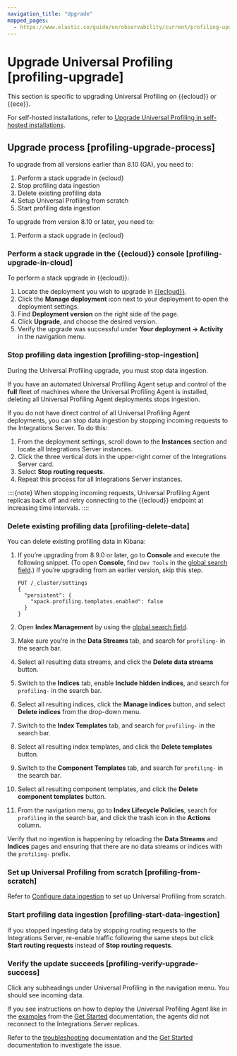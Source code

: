```yaml
---
navigation_title: "Upgrade"
mapped_pages:
  - https://www.elastic.co/guide/en/observability/current/profiling-upgrade.html
---
```




# Upgrade Universal Profiling [profiling-upgrade]


This section is specific to upgrading Universal Profiling on {{ecloud}} or {{ece}}.

For self-hosted installations, refer to [Upgrade Universal Profiling in self-hosted installations](operate-universal-profiling-backend.md#profiling-self-managed-upgrade).


## Upgrade process [profiling-upgrade-process]

To upgrade from all versions earlier than 8.10 (GA), you need to:

1. Perform a stack upgrade in {ecloud}
2. Stop profiling data ingestion
3. Delete existing profiling data
4. Setup Universal Profiling from scratch
5. Start profiling data ingestion

To upgrade from version 8.10 or later, you need to:

1. Perform a stack upgrade in {ecloud}


### Perform a stack upgrade in the {{ecloud}} console [profiling-upgrade-in-cloud]

To perform a stack upgrade in {{ecloud}}:

1. Locate the deployment you wish to upgrade in [{{ecloud}}](https://cloud.elastic.co).
2. Click the **Manage deployment** icon next to your deployment to open the deployment settings.
3. Find **Deployment version** on the right side of the page.
4. Click **Upgrade**, and choose the desired version.
5. Verify the upgrade was successful under **Your deployment → Activity** in the navigation menu.


### Stop profiling data ingestion [profiling-stop-ingestion]

During the Universal Profiling upgrade, you must stop data ingestion.

If you have an automated Universal Profiling Agent setup and control of the **full** fleet of machines where the Universal Profiling Agent is installed, deleting all Universal Profiling Agent deployments stops ingestion.

If you do not have direct control of all Universal Profiling Agent deployments, you can stop data ingestion by stopping incoming requests to the Integrations Server. To do this:

1. From the deployment settings, scroll down to the **Instances** section and locate all Integrations Server instances.
2. Click the three vertical dots in the upper-right corner of the Integrations Server card.
3. Select **Stop routing requests**.
4. Repeat this process for all Integrations Server instances.

::::{note}
When stopping incoming requests, Universal Profiling Agent replicas back off and retry connecting to the {{ecloud}} endpoint at increasing time intervals.
::::



### Delete existing profiling data [profiling-delete-data]

You can delete existing profiling data in Kibana:

1. If you’re upgrading from 8.9.0 or later, go to **Console** and execute the following snippet. (To open **Console**, find `Dev Tools` in the [global search field](/explore-analyze/find-and-organize/find-apps-and-objects.md).) If you’re upgrading from an earlier version, skip this step.

    ```console
    PUT /_cluster/settings
    {
      "persistent": {
        "xpack.profiling.templates.enabled": false
      }
    }
    ```

2. Open **Index Management** by using the [global search field](/explore-analyze/find-and-organize/find-apps-and-objects.md).
3. Make sure you’re in the **Data Streams** tab, and search for `profiling-` in the search bar.
4. Select all resulting data streams, and click the **Delete data streams** button.
5. Switch to the **Indices** tab, enable **Include hidden indices**, and  search for `profiling-` in the search bar.
6. Select all resulting indices, click the **Manage indices** button, and select **Delete indices** from the drop-down menu.
7. Switch to the **Index Templates** tab, and  search for `profiling-` in the search bar.
8. Select all resulting index templates, and click the **Delete templates** button.
9. Switch to the **Component Templates** tab, and  search for `profiling-` in the search bar.
10. Select all resulting component templates, and click the **Delete component templates** button.
11. From the navigation menu, go to **Index Lifecycle Policies**, search for `profiling` in the search bar, and click the trash icon in the **Actions** column.

Verify that no ingestion is happening by reloading the **Data Streams** and **Indices** pages and ensuring that there are no data streams or indices with the `profiling-` prefix.


### Set up Universal Profiling from scratch [profiling-from-scratch]

Refer to [Configure data ingestion](get-started-with-universal-profiling.md#profiling-configure-data-ingestion) to set up Universal Profiling from scratch.


### Start profiling data ingestion [profiling-start-data-ingestion]

If you stopped ingesting data by stopping routing requests to the Integrations Server, re-enable traffic following the same steps but click **Start routing requests** instead of **Stop routing requests**.


### Verify the update succeeds [profiling-verify-upgrade-success]

Click any subheadings under Universal Profiling in the navigation menu. You should see incoming data.

If you see instructions on how to deploy the Universal Profiling Agent like in the [examples](get-started-with-universal-profiling.md#profiling-install-profiling-agent) from the [Get Started](get-started-with-universal-profiling.md) documentation, the agents did not reconnect to the Integrations Server replicas.

Refer to the [troubleshooting](../../../troubleshoot/observability/troubleshoot-your-universal-profiling-agent-deployment.md) documentation and the [Get Started](get-started-with-universal-profiling.md) documentation to investigate the issue.
